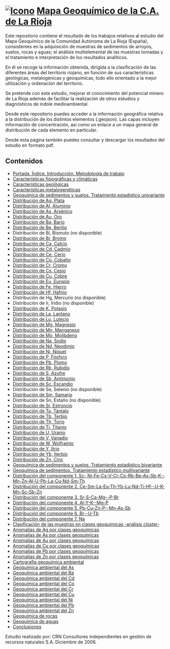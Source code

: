 # [![Icono](http://www.iderioja.larioja.org/imagenes/logo_iderioja_56x70.gif)](http://www.iderioja.org)     [Mapa Geoquímico de la C.A. de La Rioja](https://github.com/iderioja/mapa_geoquimico)

Este repositorio contiene el resultado de los trabajos relativos al estudio del Mapa Geoquímico de la Comunidad Autónoma de La Rioja (España), consistentes en la adquisición de muestras de sedimentos de arroyos, suelos, rocas y aguas; el análisis multielemental de las muestras tomadas y el tratamiento e interpretación de los resultados analíticos.

En él se recoge la información obtenida, dirigida a la clasificación de las diferentes áreas del territorio riojano, en función de sus características geológicas, metalogénicas y geoquímicas, todo ello orientado a la mejor utilización y ordenación del territorio.

Se pretende con este estudio, mejorar el conocimiento del potencial minero de La Rioja además de facilitar la realización de otros estudios y diagnósticos de índole medioambiental.

Desde este repositorio puedes acceder a la información geográfica relativa a la distribución de los distintos elementos (.geojson). Las capas incluyen información de concentración, así como un enlace a un mapa general de distribución de cada elemento en particular.

Desde esta página también puedes consultar y descargar los resultados del estudio en formato pdf.

## Contenidos

- [Portada. Índice. Introducción. Metodología de trabajo](http://www.larioja.org/npRioja/components/ged/tools/dlg/dlg_opendocument.jsp?Download=false&IdDoc=458862&IdGed=25264)
- [Características fisiográficas y climáticas](http://www.larioja.org/npRioja/components/ged/tools/dlg/dlg_opendocument.jsp?Download=false&IdDoc=458863&IdGed=25264)
- [Características geológicas](http://www.larioja.org/npRioja/components/ged/tools/dlg/dlg_opendocument.jsp?Download=false&IdDoc=458894&IdGed=25264)
- [Características metalogenéticas](http://www.larioja.org/npRioja/components/ged/tools/dlg/dlg_opendocument.jsp?Download=false&IdDoc=458895&IdGed=25264)
- [Geoquímica de sedimentos y suelos. Tratamiento estadístico univariante](http://www.larioja.org/npRioja/components/ged/tools/dlg/dlg_opendocument.jsp?Download=false&IdDoc=458896&IdGed=25264)
 - [Distribución de Ag, Plata](http://www.larioja.org/npRioja/components/ged/tools/dlg/dlg_opendocument.jsp?Download=false&IdDoc=458897&IdGed=25264)
 - [Distribución de Al, Aluminio](http://www.larioja.org/npRioja/components/ged/tools/dlg/dlg_opendocument.jsp?Download=false&IdDoc=458898&IdGed=25264)
 - [Distribución de As, Arsénico](http://www.larioja.org/npRioja/components/ged/tools/dlg/dlg_opendocument.jsp?Download=false&IdDoc=458899&IdGed=25264)
 - [Distribución de Au, Oro](http://www.larioja.org/npRioja/components/ged/tools/dlg/dlg_opendocument.jsp?Download=false&IdDoc=458900&IdGed=25264)
 - [Distribución de Ba, Bario](http://www.larioja.org/npRioja/components/ged/tools/dlg/dlg_opendocument.jsp?Download=false&IdDoc=458901&IdGed=25264)
 - [Distribución de Be, Berilio](http://www.larioja.org/npRioja/components/ged/tools/dlg/dlg_opendocument.jsp?Download=false&IdDoc=458902&IdGed=25264)
 - Distribución de Bi, Bismuto (no disponible)
 - [Distribución de Br, Bromo](http://www.larioja.org/npRioja/components/ged/tools/dlg/dlg_opendocument.jsp?Download=false&IdDoc=458903&IdGed=25264)
 - [Distribución de Ca, Calcio](http://www.larioja.org/npRioja/components/ged/tools/dlg/dlg_opendocument.jsp?Download=false&IdDoc=458904&IdGed=25264)
 - [Distribución de Cd, Cadmio](http://www.larioja.org/npRioja/components/ged/tools/dlg/dlg_opendocument.jsp?Download=false&IdDoc=458905&IdGed=25264)
 - [Distribución de Ce, Cerio](http://www.larioja.org/npRioja/components/ged/tools/dlg/dlg_opendocument.jsp?Download=false&IdDoc=458906&IdGed=25264)
 - [Distribución de Co, Cobalto](http://www.larioja.org/npRioja/components/ged/tools/dlg/dlg_opendocument.jsp?Download=false&IdDoc=458907&IdGed=25264)
 - [Distribución de Cr, Cromo](http://www.larioja.org/npRioja/components/ged/tools/dlg/dlg_opendocument.jsp?Download=false&IdDoc=458908&IdGed=25264)
 - [Distribución de Cs, Cesio](http://www.larioja.org/npRioja/components/ged/tools/dlg/dlg_opendocument.jsp?Download=false&IdDoc=458917&IdGed=25264)
 - [Distribución de Cu, Cobre](http://www.larioja.org/npRioja/components/ged/tools/dlg/dlg_opendocument.jsp?Download=false&IdDoc=458918&IdGed=25264)
 - [Distribución de Eu, Europio](http://www.larioja.org/npRioja/components/ged/tools/dlg/dlg_opendocument.jsp?Download=false&IdDoc=458919&IdGed=25264)
 - [Distribución de Fe, Hierro](http://www.larioja.org/npRioja/components/ged/tools/dlg/dlg_opendocument.jsp?Download=false&IdDoc=458920&IdGed=25264)
 - [Distribución de Hf, Hafnio](http://www.larioja.org/npRioja/components/ged/tools/dlg/dlg_opendocument.jsp?Download=false&IdDoc=458921&IdGed=25264)
 - Distribución de Hg, Mercurio (no disponible)
 - Distribución de Ir, Iridio (no disponible)
 - [Distribución de K, Potasio](http://www.larioja.org/npRioja/components/ged/tools/dlg/dlg_opendocument.jsp?Download=false&IdDoc=458922&IdGed=25264)
 - [Distribución de La, Lantano](http://www.larioja.org/npRioja/components/ged/tools/dlg/dlg_opendocument.jsp?Download=false&IdDoc=458923&IdGed=25264)
 - [Distribución de Lu, Lutecio](http://www.larioja.org/npRioja/components/ged/tools/dlg/dlg_opendocument.jsp?Download=false&IdDoc=458924&IdGed=25264)
 - [Distribución de Mg, Magnesio](http://www.larioja.org/npRioja/components/ged/tools/dlg/dlg_opendocument.jsp?Download=false&IdDoc=458925&IdGed=25264)
 - [Distribución de Mn, Manganeso](http://www.larioja.org/npRioja/components/ged/tools/dlg/dlg_opendocument.jsp?Download=false&IdDoc=458926&IdGed=25264)
 - [Distribución de Mo, Molibdeno](http://www.larioja.org/npRioja/components/ged/tools/dlg/dlg_opendocument.jsp?Download=false&IdDoc=458927&IdGed=25264)
 - [Distribución de Na, Sodio](http://www.larioja.org/npRioja/components/ged/tools/dlg/dlg_opendocument.jsp?Download=false&IdDoc=458928&IdGed=25264)
 - [Distribución de Nd, Neodimio](http://www.larioja.org/npRioja/components/ged/tools/dlg/dlg_opendocument.jsp?Download=false&IdDoc=458929&IdGed=25264)
 - [Distribución de Ni, Níquel](http://www.larioja.org/npRioja/components/ged/tools/dlg/dlg_opendocument.jsp?Download=false&IdDoc=458930&IdGed=25264)
 - [Distribución de P, Fósforo](http://www.larioja.org/npRioja/components/ged/tools/dlg/dlg_opendocument.jsp?Download=false&IdDoc=458931&IdGed=25264)
 - [Distribución de Pb, Plomo](http://www.larioja.org/npRioja/components/ged/tools/dlg/dlg_opendocument.jsp?Download=false&IdDoc=458932&IdGed=25264)
 - [Distribución de Rb, Rubidio](http://www.larioja.org/npRioja/components/ged/tools/dlg/dlg_opendocument.jsp?Download=false&IdDoc=458933&IdGed=25264)
 - [Distribución de S, Azufre](http://www.larioja.org/npRioja/components/ged/tools/dlg/dlg_opendocument.jsp?Download=false&IdDoc=458934&IdGed=25264)
 - [Distribución de Sb, Antimonio](http://www.larioja.org/npRioja/components/ged/tools/dlg/dlg_opendocument.jsp?Download=false&IdDoc=458935&IdGed=25264)
 - [Distribución de Sc, Escandio](http://www.larioja.org/npRioja/components/ged/tools/dlg/dlg_opendocument.jsp?Download=false&IdDoc=458936&IdGed=25264)
 - Distribución de Se, Selenio (no disponible)
 - [Distribución de Sm, Samario](http://www.larioja.org/npRioja/components/ged/tools/dlg/dlg_opendocument.jsp?Download=false&IdDoc=458937&IdGed=25264)
 - Distribución de Sn, Estaño (no disponible)
 - [Distribución de Sr, Estroncio](http://www.larioja.org/npRioja/components/ged/tools/dlg/dlg_opendocument.jsp?Download=false&IdDoc=458938&IdGed=25264)
 - [Distribución de Ta, Tántalo](http://www.larioja.org/npRioja/components/ged/tools/dlg/dlg_opendocument.jsp?Download=false&IdDoc=458939&IdGed=25264)
 - [Distribución de Tb, Terbio](http://www.larioja.org/npRioja/components/ged/tools/dlg/dlg_opendocument.jsp?Download=false&IdDoc=458940&IdGed=25264)
 - [Distribución de Th, Torio](http://www.larioja.org/npRioja/components/ged/tools/dlg/dlg_opendocument.jsp?Download=false&IdDoc=458941&IdGed=25264)
 - [Distribución de Ti, Titanio](http://www.larioja.org/npRioja/components/ged/tools/dlg/dlg_opendocument.jsp?Download=false&IdDoc=458942&IdGed=25264)
 - [Distribución de U, Uranio](http://www.larioja.org/npRioja/components/ged/tools/dlg/dlg_opendocument.jsp?Download=false&IdDoc=458943&IdGed=25264)
 - [Distribución de V, Vanadio](http://www.larioja.org/npRioja/components/ged/tools/dlg/dlg_opendocument.jsp?Download=false&IdDoc=458944&IdGed=25264)
 - [Distribución de W, Wolframio](http://www.larioja.org/npRioja/components/ged/tools/dlg/dlg_opendocument.jsp?Download=false&IdDoc=458945&IdGed=25264)
 - [Distribución de Y, Itrio](http://www.larioja.org/npRioja/components/ged/tools/dlg/dlg_opendocument.jsp?Download=false&IdDoc=458946&IdGed=25264)
 - [Distribución de Yb, Iterbio](http://www.larioja.org/npRioja/components/ged/tools/dlg/dlg_opendocument.jsp?Download=false&IdDoc=458947&IdGed=25264)
 - [Distribución de Zn, Cinc](http://www.larioja.org/npRioja/components/ged/tools/dlg/dlg_opendocument.jsp?Download=false&IdDoc=458948&IdGed=25264)
- [Geoquímica de sedimentos y suelos. Tratamiento estadístico bivariante](http://www.larioja.org/npRioja/components/ged/tools/dlg/dlg_opendocument.jsp?Download=false&IdDoc=458949&IdGed=25264)
- [Geoquímica de sedimentos. Tratamiento estadístico multivariante](http://www.larioja.org/npRioja/components/ged/tools/dlg/dlg_opendocument.jsp?Download=false&IdDoc=458950&IdGed=25264)
 - [Distribución del componente 1. Sc- Ni-Fe-Cs-V-Cr-Co-Rb-Be-As-Sb-K--Mn-Zn-Al-U-Pb-La-Cu-Nd-Sm-Th](http://www.larioja.org/npRioja/components/ged/tools/dlg/dlg_opendocument.jsp?Download=false&IdDoc=458951&IdGed=25264)
 - [Distribución del componente 2. Ce-Sm-La-Eu-Th-Yb-Lu-Nd-Ti-Hf--U-K-Mn-Sc-Sb-Zn](http://www.larioja.org/npRioja/components/ged/tools/dlg/dlg_opendocument.jsp?Download=false&IdDoc=458952&IdGed=25264)
 - [Distribución del componente 3. Sr-S-Ca-Mg--P-Br](http://www.larioja.org/npRioja/components/ged/tools/dlg/dlg_opendocument.jsp?Download=false&IdDoc=458953&IdGed=25264)
 - [Distribución del componente 4. Al-Y-K--Mg-P](http://www.larioja.org/npRioja/components/ged/tools/dlg/dlg_opendocument.jsp?Download=false&IdDoc=458954&IdGed=25264)
 - [Distribución del componente 5. Pb-Cu-Zn-P--Mn-As-Sb](http://www.larioja.org/npRioja/components/ged/tools/dlg/dlg_opendocument.jsp?Download=false&IdDoc=458955&IdGed=25264)
 - [Distribución del componente 6. Br--U-Tb](http://www.larioja.org/npRioja/components/ged/tools/dlg/dlg_opendocument.jsp?Download=false&IdDoc=458956&IdGed=25264)
 - [Distribución del componente 7. Na](http://www.larioja.org/npRioja/components/ged/tools/dlg/dlg_opendocument.jsp?Download=false&IdDoc=458957&IdGed=25264)
- [Clasificación de las muestras en clases geoquímicas -análisis clúster-](http://www.larioja.org/npRioja/components/ged/tools/dlg/dlg_opendocument.jsp?Download=false&IdDoc=458958&IdGed=25264)
 - [Anomalías de Ag por clases geoquímicas](http://www.larioja.org/npRioja/components/ged/tools/dlg/dlg_opendocument.jsp?Download=false&IdDoc=458959&IdGed=25264)
 - [Anomalías de As por clases geoquímicas](http://www.larioja.org/npRioja/components/ged/tools/dlg/dlg_opendocument.jsp?Download=false&IdDoc=458960&IdGed=25264)
 - [Anomalías de Au por clases geoquímicas](http://www.larioja.org/npRioja/components/ged/tools/dlg/dlg_opendocument.jsp?Download=false&IdDoc=458961&IdGed=25264)
 - [Anomalías de Cu por clases geoquímicas](http://www.larioja.org/npRioja/components/ged/tools/dlg/dlg_opendocument.jsp?Download=false&IdDoc=458962&IdGed=25264)
 - [Anomalías de Pb por clases geoquímicas](http://www.larioja.org/npRioja/components/ged/tools/dlg/dlg_opendocument.jsp?Download=false&IdDoc=458963&IdGed=25264)
 - [Anomalías de Zn por clases geoquímicas](http://www.larioja.org/npRioja/components/ged/tools/dlg/dlg_opendocument.jsp?Download=false&IdDoc=458964&IdGed=25264)
- [Cartografía geoquímica ambiental](http://www.larioja.org/npRioja/components/ged/tools/dlg/dlg_opendocument.jsp?Download=false&IdDoc=458965&IdGed=25264)
 - [Geoquímica ambiental del As](http://www.larioja.org/npRioja/components/ged/tools/dlg/dlg_opendocument.jsp?Download=false&IdDoc=458966&IdGed=25264)
 - [Geoquímica ambiental del Ba](http://www.larioja.org/npRioja/components/ged/tools/dlg/dlg_opendocument.jsp?Download=false&IdDoc=458967&IdGed=25264)
 - [Geoquímica ambiental del Cd](http://www.larioja.org/npRioja/components/ged/tools/dlg/dlg_opendocument.jsp?Download=false&IdDoc=458968&IdGed=25264)
 - [Geoquímica ambiental del Co](http://www.larioja.org/npRioja/components/ged/tools/dlg/dlg_opendocument.jsp?Download=false&IdDoc=458969&IdGed=25264)
 - [Geoquímica ambiental del Cr](http://www.larioja.org/npRioja/components/ged/tools/dlg/dlg_opendocument.jsp?Download=false&IdDoc=458970&IdGed=25264)
 - [Geoquímica ambiental del Cu](http://www.larioja.org/npRioja/components/ged/tools/dlg/dlg_opendocument.jsp?Download=false&IdDoc=458971&IdGed=25264)
 - [Geoquímica ambiental del Ni](http://www.larioja.org/npRioja/components/ged/tools/dlg/dlg_opendocument.jsp?Download=false&IdDoc=458972&IdGed=25264)
 - [Geoquímica ambiental del Pb](http://www.larioja.org/npRioja/components/ged/tools/dlg/dlg_opendocument.jsp?Download=false&IdDoc=458973&IdGed=25264)
 - [Geoquímica ambiental del Zn](http://www.larioja.org/npRioja/components/ged/tools/dlg/dlg_opendocument.jsp?Download=false&IdDoc=458974&IdGed=25264)
- [Geoquímica de rocas](http://www.larioja.org/npRioja/components/ged/tools/dlg/dlg_opendocument.jsp?Download=false&IdDoc=458975&IdGed=25264)
- [Geoquímica de aguas](http://www.larioja.org/npRioja/components/ged/tools/dlg/dlg_opendocument.jsp?Download=false&IdDoc=458976&IdGed=25264)
- [Conclusiones](http://www.larioja.org/npRioja/components/ged/tools/dlg/dlg_opendocument.jsp?Download=false&IdDoc=458977&IdGed=25264)


Estudio realizado por: CRN Consultores independientes en gestión de recursos naturales S.A. Diciembre de 2006.
